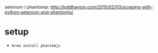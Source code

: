 selenium / phantomjs: http://toddhayton.com/2015/02/03/scraping-with-python-selenium-and-phantomjs/

# setup

 - `brew install phantomjs`
